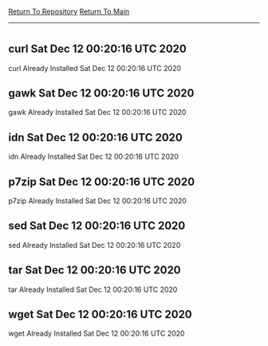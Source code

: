 [Return To Repository](https://github.com/deathbybandaid/piholeparser/)
[Return To Main](https://github.com/deathbybandaid/piholeparser/blob/master/RecentRunLogs/Mainlog.md)
____________________________________
# 
## curl Sat Dec 12 00:20:16 UTC 2020
curl Already Installed Sat Dec 12 00:20:16 UTC 2020
## gawk Sat Dec 12 00:20:16 UTC 2020
gawk Already Installed Sat Dec 12 00:20:16 UTC 2020
## idn Sat Dec 12 00:20:16 UTC 2020
idn Already Installed Sat Dec 12 00:20:16 UTC 2020
## p7zip Sat Dec 12 00:20:16 UTC 2020
p7zip Already Installed Sat Dec 12 00:20:16 UTC 2020
## sed Sat Dec 12 00:20:16 UTC 2020
sed Already Installed Sat Dec 12 00:20:16 UTC 2020
## tar Sat Dec 12 00:20:16 UTC 2020
tar Already Installed Sat Dec 12 00:20:16 UTC 2020
## wget Sat Dec 12 00:20:16 UTC 2020
wget Already Installed Sat Dec 12 00:20:16 UTC 2020
